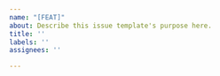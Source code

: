 ```yaml
---
name: "[FEAT]"
about: Describe this issue template's purpose here.
title: ''
labels: ''
assignees: ''

---
```



